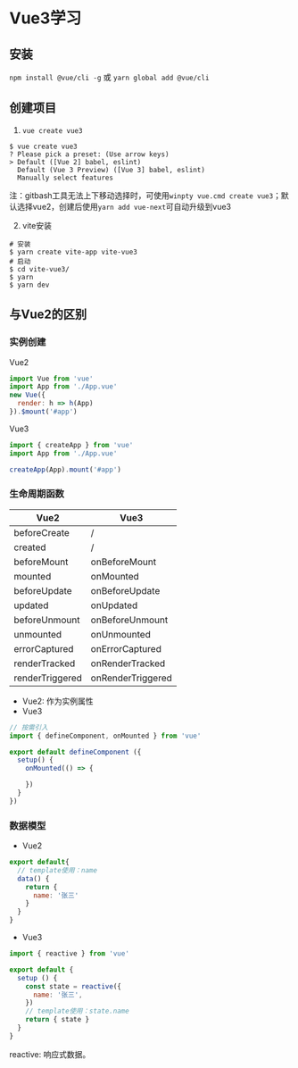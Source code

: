 # Vue3学习

## 安装
`npm install @vue/cli -g`
或
`yarn global add @vue/cli`

## 创建项目
1. `vue create vue3`
```shell
$ vue create vue3
? Please pick a preset: (Use arrow keys)
> Default ([Vue 2] babel, eslint)
  Default (Vue 3 Preview) ([Vue 3] babel, eslint)
  Manually select features
```
注：gitbash工具无法上下移动选择时，可使用`winpty vue.cmd create vue3`；默认选择vue2，创建后使用`yarn add vue-next`可自动升级到vue3

2. vite安装
```shell
# 安装
$ yarn create vite-app vite-vue3
# 启动
$ cd vite-vue3/
$ yarn
$ yarn dev
```

## 与Vue2的区别
### 实例创建
Vue2
```js
import Vue from 'vue'
import App from './App.vue'
new Vue({
  render: h => h(App)
}).$mount('#app')
```
Vue3
```js
import { createApp } from 'vue'
import App from './App.vue'

createApp(App).mount('#app')
```

### 生命周期函数
| Vue2 | Vue3 |
| ---- | ---- |
| beforeCreate | / |
| created | / |
| beforeMount | onBeforeMount |
| mounted | onMounted |
| beforeUpdate | onBeforeUpdate |
| updated | onUpdated |
| beforeUnmount | onBeforeUnmount |
| unmounted | onUnmounted |
| errorCaptured | onErrorCaptured |
| renderTracked | onRenderTracked |
| renderTriggered | onRenderTriggered |

- Vue2: 作为实例属性
- Vue3
```js
// 按需引入
import { defineComponent, onMounted } from 'vue'

export default defineComponent ({
  setup() {
    onMounted(() => {

    })
  }
})
```

### 数据模型
- Vue2
```js
export default{
  // template使用：name
  data() {
    return {
      name: '张三'
    }
  }
}
```

- Vue3
```js
import { reactive } from 'vue'

export default {
  setup () {
    const state = reactive({
      name: '张三',
    })
    // template使用：state.name
    return { state }
  }
}
```
reactive: 响应式数据。


